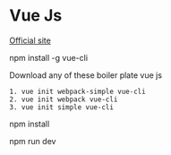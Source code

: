 # Vue Js

[Official site](https://vuejs.org/)

npm install -g vue-cli

Download any of these boiler plate vue js

	1. vue init webpack-simple vue-cli
	2. vue init webpack vue-cli
	3. vue init simple vue-cli

npm install

npm run dev
